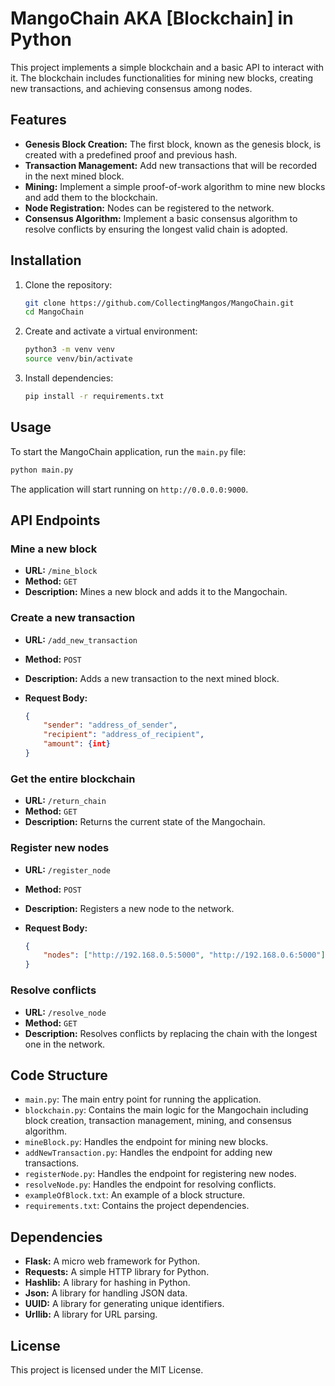 # MangoChain AKA [Blockchain] in Python

This project implements a simple blockchain and a basic API to interact with it. The blockchain includes functionalities for mining new blocks, creating new transactions, and achieving consensus among nodes.

## Features

- **Genesis Block Creation:** The first block, known as the genesis block, is created with a predefined proof and previous hash.
- **Transaction Management:** Add new transactions that will be recorded in the next mined block.
- **Mining:** Implement a simple proof-of-work algorithm to mine new blocks and add them to the blockchain.
- **Node Registration:** Nodes can be registered to the network.
- **Consensus Algorithm:** Implement a basic consensus algorithm to resolve conflicts by ensuring the longest valid chain is adopted.

## Installation

1. Clone the repository:

    ```sh
    git clone https://github.com/CollectingMangos/MangoChain.git
    cd MangoChain
    ```

2. Create and activate a virtual environment:

    ```sh
    python3 -m venv venv
    source venv/bin/activate
    ```

3. Install dependencies:

    ```sh
    pip install -r requirements.txt
    ```

## Usage

To start the MangoChain application, run the `main.py` file:

```sh
python main.py
```

The application will start running on `http://0.0.0.0:9000`.

## API Endpoints

### Mine a new block

- **URL:** `/mine_block`
- **Method:** `GET`
- **Description:** Mines a new block and adds it to the Mangochain.

### Create a new transaction

- **URL:** `/add_new_transaction`
- **Method:** `POST`
- **Description:** Adds a new transaction to the next mined block.
- **Request Body:**

    ```json
    {
        "sender": "address_of_sender",
        "recipient": "address_of_recipient",
        "amount": {int}
    }
    ```

### Get the entire blockchain

- **URL:** `/return_chain`
- **Method:** `GET`
- **Description:** Returns the current state of the Mangochain.

### Register new nodes

- **URL:** `/register_node`
- **Method:** `POST`
- **Description:** Registers a new node to the network.
- **Request Body:**

    ```json
    {
        "nodes": ["http://192.168.0.5:5000", "http://192.168.0.6:5000"]
    }
    ```

### Resolve conflicts

- **URL:** `/resolve_node`
- **Method:** `GET`
- **Description:** Resolves conflicts by replacing the chain with the longest one in the network.

## Code Structure

- `main.py`: The main entry point for running the application.
- `blockchain.py`: Contains the main logic for the Mangochain including block creation, transaction management, mining, and consensus algorithm.
- `mineBlock.py`: Handles the endpoint for mining new blocks.
- `addNewTransaction.py`: Handles the endpoint for adding new transactions.
- `registerNode.py`: Handles the endpoint for registering new nodes.
- `resolveNode.py`: Handles the endpoint for resolving conflicts.
- `exampleOfBlock.txt`: An example of a block structure.
- `requirements.txt`: Contains the project dependencies.

## Dependencies

- **Flask:** A micro web framework for Python.
- **Requests:** A simple HTTP library for Python.
- **Hashlib:** A library for hashing in Python.
- **Json:** A library for handling JSON data.
- **UUID:** A library for generating unique identifiers.
- **Urllib:** A library for URL parsing.

## License

This project is licensed under the MIT License.
```
